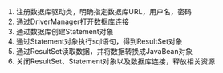 1. 注册数据库驱动类，明确指定数据库URL，用户名，密码
1. 通过DriverManager打开数据库连接
1. 通过数据库创建Statement对象
1. 通过Statement对象执行sql语句，得到ResultSet对象
1. 通过ResultSet读取数据，并将数据转换成JavaBean对象
1. 关闭ResultSet、Statement对象以及数据库连接，释放相关资源


